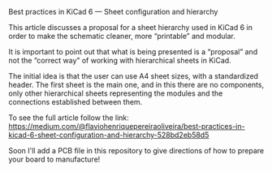 Best practices in KiCad 6 — Sheet configuration and hierarchy

This article discusses a proposal for a sheet hierarchy used in KiCad 6 in order to make the schematic cleaner, more “printable” and modular.

It is important to point out that what is being presented is a “proposal” and not the “correct way” of working with hierarchical sheets in KiCad.

The initial idea is that the user can use A4 sheet sizes, with a standardized header. 
The first sheet is the main one, and in this there are no components, only other hierarchical sheets representing the modules and the connections established between them.

To see the full article follow the link:
https://medium.com/@flaviohenriquepereiraoliveira/best-practices-in-kicad-6-sheet-configuration-and-hierarchy-528bd2eb58d5

Soon I'll add a PCB file in this repository to give directions of how to prepare your board to manufacture!
